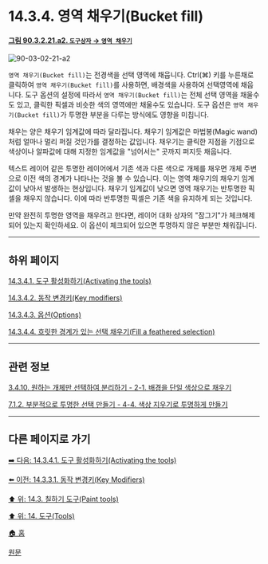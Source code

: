 # 14.3.4. 영역 채우기(Bucket fill)

<a id="90-03-02-21-a2"></a>

#### [그림 90.3.2.21.a2. `도구상자` → `영역 채우기`](./90-03-02-21-bucket_fill.md#90-03-02-21-a2)
![90-03-02-21-a2](https://github.com/wonder13662/gimp/assets/15767104/0550285d-2807-4201-87b2-77b5e8cd8278)

`영역 채우기(Bucket fill)`는 전경색을 선택 영역에 채웁니다. Ctrl(⌘) 키를 누른채로 클릭하여 `영역 채우기(Bucket fill)`를 사용하면, 배경색을 사용하여 선택영역에 채웁니다. 도구 옵션의 설정에 따라서 `영역 채우기(Bucket fill)`는 전체 선택 영역을 채울수도 있고, 클릭한 픽셀과 비슷한 색의 영역에만 채울수도 있습니다. 도구 옵션은 `영역 채우기(Bucket fill)`가 투명한 부분을 다루는 방식에도 영향을 미칩니다.

채우는 양은 채우기 임계값에 따라 달라집니다. 채우기 임계값은 마법봉(Magic wand)처럼 얼마나 멀리 퍼질 것인가를 결정하는 값입니다. 채우기는 클릭한 지점을 기점으로 색상이나 알파값에 대해 지정한 임계값을 "넘어서는" 곳까지 퍼지듯 채웁니다.

텍스트 레이어 같은 투명한 레이어에서 기존 색과 다른 색으로 개체를 채우면 개체 주변으로 이전 색의 경계가 나타나는 것을 볼 수 있습니다. 이는 영역 채우기의 채우기 임계값이 낮아서 발생하는 현상입니다. 채우기 임계값이 낮으면 영역 채우기는 반투명한 픽셀을 채우지 않습니다. 이에 따라 반투명한 픽셀은 기존 색을 유지하게 되는 것입니다.

만약 완전히 투명한 영역을 채우려고 한다면, 레이어 대화 상자의 "잠그기"가 체크해제되어 있는지 확인하세요. 이 옵션이 체크되어 있으면 투명하지 않은 부분만 채워집니다.

***

## 하위 페이지

[14.3.4.1. 도구 활성화하기(Activating the tools)](./14-03-04-01-activating_the_tool.md)

[14.3.4.2. 동작 변경키(Key modifiers)](./14-03-04-02-key_modifiers.md)

[14.3.4.3. 옵션(Options)](./14-03-04-03-00-options.md)

[14.3.4.4. 흐릿한 경계가 있는 선택 채우기(Fill a feathered selection)](./14-03-04-04-fill_a_feathered_selection.md)

***

## 관련 정보

[3.4.10. 원하는 개체만 선택하여 분리하기 - 2-1. 배경을 단일 색상으로 채우기](./03-04-10-separating-an-object-from-its-background.md#03-04-10-s2-01)

[7.1.2. 부분적으로 투명한 선택 만들기 - 4-4. 색상 지우기로 투명하게 만들기](./07-01-02-making_a_selection_partially_transparent.md#07-01-02-s4-04)

***

## 다른 페이지로 가기

[➡️ 다음: 14.3.4.1. 도구 활성화하기(Activating the tools)](./14-03-04-01-activating_the_tool.md)

[⬅️ 이전: 14.3.3.1. 동작 변경키(Key Modifiers)](./14-03-03-01-key_modifiers.md)

[⬆️ 위: 14.3. 칠하기 도구(Paint tools)](./14-03-00-paint_tools.md)

[⬆️ 위: 14. 도구(Tools)](./14-00-tools.md)

[🏠 홈](./00-home.md)

[원문](https://docs.gimp.org/2.10/ko/gimp-tool-bucket-fill.html)
